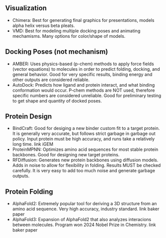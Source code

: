 ## Visualization
  - Chimera: Best for generating final graphics for presentations, models alpha helix versus beta pleats.
  - VMD: Best for modeling multiple docking poses and animating mechamisms. Many options for color/shape of models.

## Docking Poses (not mechanism)
  - AMBER: Uses physics-based (p-chem) methods to apply force fields (vector equations) to molecules in order to predict folding, docking, and general behavior. Good for very specific results, binding energy and other outputs are considered reliable.
  - AutoDock: Predicts how ligand and protein interact, and what binding conformation would occur. P-chem methods are NOT used, therefore specific numbers are considered unreliable. Good for preliminary testing to get shape and quantity of docked poses.

## Protein Design
  - BindCraft: Good for desiging a new binder custom fit to a target protein. It is generally very accurate, but follows strict garbage in garbage out policy. Input protein must be high accuracy, and runs take a relatively long time. link iGEM
  - ProteinMPNN: Optimizes amino acid sequences for most stable protein backbones. Good for designing new target proteins.
  - RFDiffusion: Generates new protein backbones using diffusion models. Adds in noise to allow for flexibility in folding. Results MUST be checked carefully. It is very easy to add too much noise and generate garbage outputs.

## Protein Folding
  - AlphaFold2: Extremely popular tool for deriving a 3D structure from an amino acid sequence. Very high accuracy, industry standard. link baker paper
  - AlphaFold3: Expansion of AlphaFold2 that also analyzes interacions between molecules. Program won 2024 Nobel Prize in Chemistry. link baker paper
